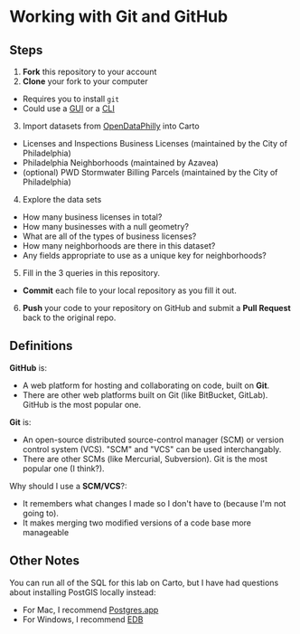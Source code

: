 # Working with Git and GitHub

## Steps
1. **Fork** this repository to your account
2. **Clone** your fork to your computer
  * Requires you to install `git`
  * Could use a [GUI](https://desktop.github.com/) or a [CLI](https://github.com/git-guides/install-git)
3. Import datasets from [OpenDataPhilly](https://opendataphilly.org/) into Carto
  * Licenses and Inspections Business Licenses (maintained by the City of Philadelphia)
  * Philadelphia Neighborhoods (maintained by Azavea)
  * (optional) PWD Stormwater Billing Parcels (maintained by the City of Philadelphia)
4. Explore the data sets
  - How many business licenses in total?
  - How many businesses with a null geometry?
  - What are all of the types of business licenses?
  - How many neighborhoods are there in this dataset?
  - Any fields appropriate to use as a unique key for neighborhoods?
5. Fill in the 3 queries in this repository.
  * **Commit** each file to your local repository as you fill it out.
6. **Push** your code to your repository on GitHub and submit a **Pull Request** back to the original repo.

## Definitions

**GitHub** is:
* A web platform for hosting and collaborating on code, built on **Git**.
* There are other web platforms built on Git (like BitBucket, GitLab). GitHub is the most popular one.

**Git** is:
* An open-source distributed source-control manager (SCM) or version control system (VCS). "SCM" and "VCS" can be used interchangably.
* There are other SCMs (like Mercurial, Subversion). Git is the most popular one (I think?).

Why should I use a **SCM/VCS**?:
* It remembers what changes I made so I don't have to (because I'm not going to).
* It makes merging two modified versions of a code base more manageable

## Other Notes

You can run all of the SQL for this lab on Carto, but I have had questions about installing PostGIS locally instead:
 * For Mac, I recommend [Postgres.app](https://postgresapp.com/)
 * For Windows, I recommend [EDB](https://www.enterprisedb.com/downloads/postgres-postgresql-downloads)
